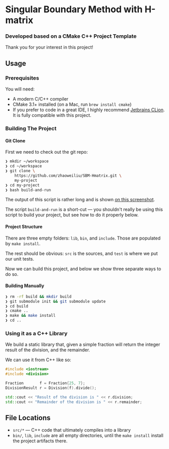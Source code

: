 
# Singular Boundary Method with H-matrix

### Developed based on a CMake C++ Project Template

Thank you for your interest in this project!

## Usage

### Prerequisites

You will need:

 * A modern C/C++ compiler
 * CMake 3.1+ installed (on a Mac, run `brew install cmake`)
 * If you prefer to code in a great IDE, I highly recommend [Jetbrains CLion](https://www.jetbrains.com/clion/). It is fully compatible with this project.

### Building The Project

#### Git Clone

First we need to check out the git repo:

```bash
❯ mkdir ~/workspace
❯ cd ~/workspace
❯ git clone \
    https://github.com/zhaoweiliu/SBM-Hmatrix.git \
    my-project
❯ cd my-project
❯ bash build-and-run
```

The output of this script is rather long and is shown [on this screenshot](doc/build-and-run.png).

The script `build-and-run` is a short-cut — you shouldn't really be using this script to build your project, but see how to do it properly below.

#### Project Structure

There are three empty folders: `lib`, `bin`, and `include`. Those are populated by `make install`.

The rest should be obvious: `src` is the sources, and `test` is where we put our unit tests.

Now we can build this project, and below we show three separate ways to do so.

#### Building Manually

```bash
❯ rm -rf build && mkdir build
❯ git submodule init && git submodule update
❯ cd build
❯ cmake ..
❯ make && make install
❯ cd ..
```

### Using it as a C++ Library

We build a static library that, given a simple fraction will return the integer result of the division, and the remainder.

We can use it from C++ like so:

```cpp
#include <iostream>
#include <division>

Fraction       f = Fraction{25, 7};
DivisionResult r = Division(f).divide();

std::cout << "Result of the division is " << r.division;
std::cout << "Remainder of the division is " << r.remainder;
```

## File Locations

 * `src/*` — C++ code that ultimately compiles into a library
 * `bin/`, `lib`, `include` are all empty directories, until the `make install` install the project artifacts there.
